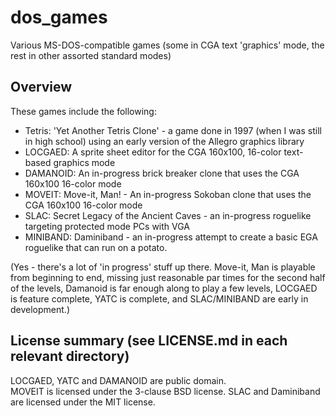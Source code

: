 # dos_games
Various MS-DOS-compatible games (some in CGA text 'graphics' mode, the rest in other assorted standard modes)

## Overview 

These games include the following:

* Tetris: 'Yet Another Tetris Clone' - a game done in 1997 (when I was still in high school) using an early version of the Allegro graphics library
* LOCGAED: A sprite sheet editor for the CGA 160x100, 16-color text-based graphics mode
* DAMANOID: An in-progress brick breaker clone that uses the CGA 160x100 16-color mode
* MOVEIT: Move-it, Man! - An in-progress Sokoban clone that uses the CGA 160x100 16-color mode
* SLAC: Secret Legacy of the Ancient Caves - an in-progress roguelike targeting protected mode PCs with VGA
* MINIBAND: Daminiband - an in-progress attempt to create a basic EGA roguelike that can run on a potato.

(Yes - there's a lot of 'in progress' stuff up there.  Move-it, Man is playable from beginning to end, missing just reasonable par times for the second half of the levels, Damanoid is far enough along to play a few levels, LOCGAED is feature complete, YATC is complete, and SLAC/MINIBAND are early in development.)

## License summary (see LICENSE.md in each relevant directory)
LOCGAED, YATC and DAMANOID are public domain.  
MOVEIT is licensed under the 3-clause BSD license.
SLAC and Daminiband are licensed under the MIT license.

